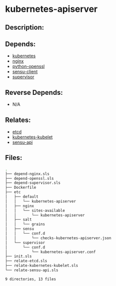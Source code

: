 # kubernetes-apiserver

## Description:



## Depends:

  -  [kubernetes](salt/kubernetes)
  -  [nginx](salt/nginx)
  -  [python-openssl](salt/python-openssl)
  -  [sensu-client](salt/sensu-client)
  -  [supervisor](salt/supervisor)

## Reverse Depends:

  -  N/A

## Relates:

  -  [etcd](salt/etcd)
  -  [kubernetes-kubelet](salt/kubernetes-kubelet)
  -  [sensu-api](salt/sensu-api)

## Files:

```bash
.
├── depend-nginx.sls
├── depend-openssl.sls
├── depend-supervisor.sls
├── Dockerfile
├── etc
│   ├── default
│   │   └── kubernetes-apiserver
│   ├── nginx
│   │   └── sites-available
│   │       └── kubernetes-apiserver
│   ├── salt
│   │   └── grains
│   ├── sensu
│   │   └── conf.d
│   │       └── checks-kubernetes-apiserver.json
│   └── supervisor
│       └── conf.d
│           └── kubernetes-apiserver.conf
├── init.sls
├── relate-etcd.sls
├── relate-kubernetes-kubelet.sls
└── relate-sensu-api.sls

9 directories, 13 files
```
